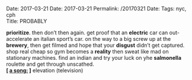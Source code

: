 Date: 2017-03-21
Date: 2017-03-21
Permalink: /20170321
Date: 
Tags: nyc, cph  
Title: PROBABLY  
  
**prioritize**. then don’t then again. get proof that an **electric** car can out-accelerate an italian sport’s car. on the way to a big screw up at the **brewery**, then get filmed and hope that your **disgust** didn’t get captured. shop real cheap so gym becomes a **reality** then sweat like mad on stationary machines. find an indian and try your luck on yhe **salmonella** roulette and get through unscathed.  
**[ [a song:](https://www.youtube.com/watch?v=dJdOMM9ltZs) ]** elevation (television)  
